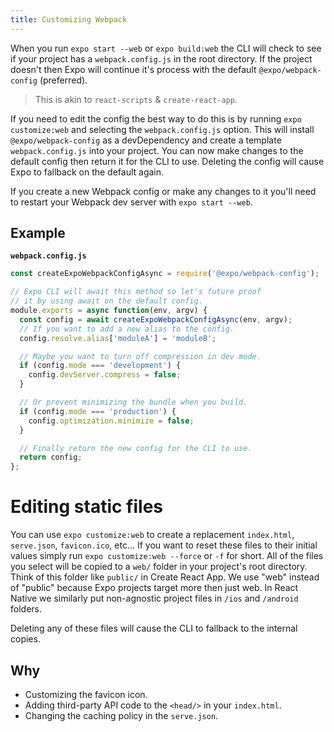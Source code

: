 ```yaml
---
title: Customizing Webpack
---
```


When you run `expo start --web` or `expo build:web` the CLI will check to see if your project has a `webpack.config.js` in the root directory. If the project doesn't then Expo will continue it's process with the default `@expo/webpack-config` (preferred).

> This is akin to `react-scripts` & `create-react-app`.

If you need to edit the config the best way to do this is by running `expo customize:web` and selecting the `webpack.config.js` option.
This will install `@expo/webpack-config` as a devDependency and create a template `webpack.config.js` into your project.
You can now make changes to the default config then return it for the CLI to use.
Deleting the config will cause Expo to fallback on the default again.

If you create a new Webpack config or make any changes to it you'll need to restart your Webpack dev server with `expo start --web`.

## Example

**`webpack.config.js`**

```ts
const createExpoWebpackConfigAsync = require('@expo/webpack-config');

// Expo CLI will await this method so let's future proof
// it by using await on the default config.
module.exports = async function(env, argv) {
  const config = await createExpoWebpackConfigAsync(env, argv);
  // If you want to add a new alias to the config.
  config.resolve.alias['moduleA'] = 'moduleB';

  // Maybe you want to turn off compression in dev mode.
  if (config.mode === 'development') {
    config.devServer.compress = false;
  }

  // Or prevent minimizing the bundle when you build.
  if (config.mode === 'production') {
    config.optimization.minimize = false;
  }

  // Finally return the new config for the CLI to use.
  return config;
};
```

# Editing static files

You can use `expo customize:web` to create a replacement `index.html`, `serve.json`, `favicon.ico`, etc...
If you want to reset these files to their initial values simply run `expo customize:web --force` or `-f` for short. All of the files you select will be copied to a `web/` folder in your project's root directory. Think of this folder like `public/` in Create React App. We use "web" instead of "public" because Expo projects target more then just web. In React Native we similarly put non-agnostic project files in `/ios` and `/android` folders.

Deleting any of these files will cause the CLI to fallback to the internal copies.

## Why

- Customizing the favicon icon.
- Adding third-party API code to the `<head/>` in your `index.html`.
- Changing the caching policy in the `serve.json`.
